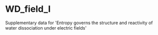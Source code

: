 # WD_field_I
Supplementary data for 'Entropy governs the structure and reactivity of water dissociation under electric fields'
